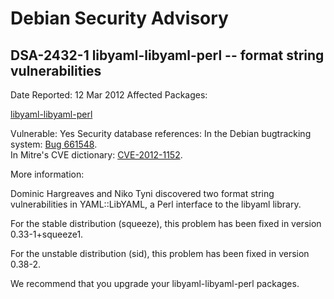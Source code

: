 
Debian Security Advisory
========================


DSA-2432-1 libyaml-libyaml-perl -- format string vulnerabilities
----------------------------------------------------------------



Date Reported:
12 Mar 2012
Affected Packages:

[libyaml-libyaml-perl](https://packages.debian.org/src:libyaml-libyaml-perl)

Vulnerable:
Yes
Security database references:
In the Debian bugtracking system: [Bug 661548](https://bugs.debian.org/cgi-bin/bugreport.cgi?bug=661548).  
In Mitre's CVE dictionary: [CVE-2012-1152](https://security-tracker.debian.org/tracker/CVE-2012-1152).  

More information:

Dominic Hargreaves and Niko Tyni discovered two format string
vulnerabilities in YAML::LibYAML, a Perl interface to the libyaml
library.


For the stable distribution (squeeze), this problem has been fixed in
version 0.33-1+squeeze1.


For the unstable distribution (sid), this problem has been fixed in
version 0.38-2.


We recommend that you upgrade your libyaml-libyaml-perl packages.





